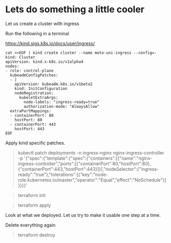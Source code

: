 # Lets do something a little cooler

Let us create a cluster with ingress

Run the following in a terminal

https://kind.sigs.k8s.io/docs/user/ingress/

```text
cat <<EOF | kind create cluster --name moto-uni-ingress --config=-
kind: Cluster
apiVersion: kind.x-k8s.io/v1alpha4
nodes:
- role: control-plane
  kubeadmConfigPatches:
  - |
    apiVersion: kubeadm.k8s.io/v1beta2
    kind: InitConfiguration
    nodeRegistration:
      kubeletExtraArgs:
        node-labels: "ingress-ready=true"
        authorization-mode: "AlwaysAllow"
  extraPortMappings:
  - containerPort: 80
    hostPort: 80
  - containerPort: 443
    hostPort: 443
EOF
```

Apply kind specific patches.
> kubectl patch deployments -n ingress-nginx nginx-ingress-controller -p '{"spec":{"template":{"spec":{"containers":[{"name":"nginx-ingress-controller","ports":[{"containerPort":80,"hostPort":80},{"containerPort":443,"hostPort":443}]}],"nodeSelector":{"ingress-ready":"true"},"tolerations":[{"key":"node-role.kubernetes.io/master","operator":"Equal","effect":"NoSchedule"}]}}}}' 

> terraform init

> terraform apply

Look at what we deployed. Let us try to make it usable one step at a time.

Delete everything again
> terraform destroy